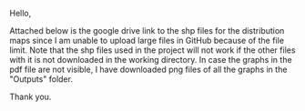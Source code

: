 Hello,

Attached below is the google drive link to the shp files for the distribution maps since I am unable to upload large files in GitHub because of the file limit.
Note that the shp files used in the project will not work if the other files with it is not downloaded in the working directory.
In case the graphs in the pdf file are not visible,  I have downloaded png files of all the graphs in the "Outputs" folder.

Thank you.
